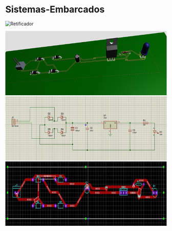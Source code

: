 # Sistemas-Embarcados

![Retificador](https://user-images.githubusercontent.com/110207335/227074240-e1872f8e-5253-40e1-93b6-31bf654f8124.jpg)

<div align=center>
<a href="https://github.com/RoniEdu">
<img height="200em" src="./assets/img/img.jpg">
<img height="200em" src="./assets/img/img2.jpg">
<img height="200em" src="./assets/img/img3.jpg">
</div>